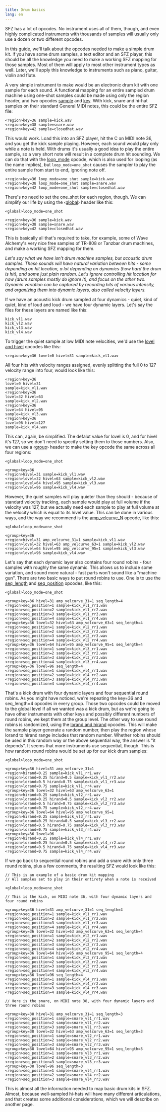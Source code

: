 ```yaml
---
title: Drum basics
lang: en
---
```

SFZ has a lot of opcodes. No instrument uses all of them, though, and even highly
complicated instruments with thousands of samples will usually only use a dozen
or two different opcodes.

In this guide, we'll talk about the opcodes needed to make a simple drum kit.
If you have some drum samples, a text editor and an SFZ player, this should be
all the knowledge you need to make a working SFZ mapping for those samples.
Most of them will apply to most other instrument types as well. Later, we'll
apply this knowledge to instruments such as piano, guitar, violin and flute.

A very simple instrument to make would be an electronic drum kit with one sample
for each sound. A functional mapping for an entire sampled drum machine using
one-shot samples could be made using only the region header, and two opcodes
[sample](/opcodes/sample) and [key](/opcodes/key). With kick, snare
and hi-hat samples on their standard General MIDI notes, this could be the
entire SFZ file:

```
<region>key=36 sample=kick.wav
<region>key=38 sample=snare.wav
<region>key=42 sample=closedhat.wav
```

This would work. Load this into an SFZ player, hit the C on MIDI note 36, and
you get the kick sample playing. However, each sound would play only while a
note is held. With drums it's usually a good idea to play the entire sample, so
a very short note will result in a complete drum hit sounding. We can do that
with the [loop_mode](/opcodes/loop_mode) opcode, which is also used for
looping (as the name implies), but `loop_mode=one_shot` causes the sampler to
play the entire sample from start to end, ignoring note off.

```
<region>key=36 loop_mode=one_shot sample=kick.wav
<region>key=38 loop_mode=one_shot sample=snare.wav
<region>key=42 loop_mode=one_shot sample=closedhat.wav
```

There's no need to set the one_shot for each region, though. We can simplify
our life by using the ‹[global](/headers/global)› header like this:

```
<global>loop_mode=one_shot

<region>key=36 sample=kick.wav
<region>key=38 sample=snare.wav
<region>key=42 sample=closedhat.wav
```

This is basically all that's required to take, for example, some of
Wave Alchemy's very nice free samples of TR-808 or Tanzbar drum machines,
and make a working SFZ mapping for them.

*Let's say what we have isn't drum machine samples, but acoustic drum samples.
These sounds will have natural variation between hits - some depending on hit
location, a lot depending on dynamics (how hard the drum is hit), and some just
plain random. Let's ignore controlling hit location for now (drum samples mostly
do ignore it), and focus on the other two. Dynamic variation can be captured by
recording hits of various intensity, and organizing them into dynamic layers,
also called velocity layers.*

If we have an acoustic kick drum sampled at four dynamics - quiet, kind of quiet,
kind of loud and loud - we have four dynamic layers. Let's say the files for
these layers are named like this:

```
kick_vl1.wav
kick_vl2.wav
kick_vl3.wav
kick_vl4.wav
```

To trigger the quiet sample at low MIDI note velocities, we'd use the
[lovel and hivel](/opcodes/lovel) opcodes like this:

```
<region>key=36 lovel=0 hivel=31 sample=kick_vl1.wav
```

All four hits with velocity ranges assigned, evenly splitting the full 0 to 127
velocity range into four, would look like this:

```
<region>key=36
lovel=0 hivel=31
sample=kick_vl1.wav
<region>key=36
lovel=32 hivel=63
sample=kick_vl2.wav
<region>key=36
lovel=64 hivel=95
sample=kick_vl3.wav
<region>key=36
lovel=96 hivel=127
sample=kick_vl4.wav
```
This can, again, be simplified. The defalut value for lovel is 0, and for hivel
it's 127, so we don't need to specify setting them to those numbers. Also, we
can use a ‹[group](/headers/group)› header to make the key opcode the same
across all four regions:

```
<global>loop_mode=one_shot

<group>key=36
<region>hivel=31 sample=kick_vl1.wav
<region>lovel=32 hivel=63 sample=kick_vl2.wav
<region>lovel=64 hivel=95 sample=kick_vl3.wav
<region>lovel=96 sample=kick_vl4.wav
```

However, the quiet samples will play quieter than they should - because of
standard velocity tracking, each sample would play at full volume if the
velocity was 127, but we actually need each sample to play at full volume at the
velocity which is equal to its hivel value. This can be done in various ways,
and the way we recommend is the [amp_velcurve_N](/opcodes/amp_velcurve_N)
opcode, like this:

```
<global>loop_mode=one_shot

<group>key=36
<region>hivel=31 amp_velcurve_31=1 sample=kick_vl1.wav
<region>lovel=32 hivel=63 amp_velcurve_63=1 sample=kick_vl2.wav
<region>lovel=64 hivel=95 amp_velcurve_95=1 sample=kick_vl3.wav
<region>lovel=96 sample=kick_vl4.wav
```

Let's say that each dynamic layer also contains four round robins - four samples
with roughly the same dynamic. This allows us to include some variation, and
sound more natural - fast parts won't sound like a "machine gun". There are two
basic ways to put round robins to use. One is to use the [seq_length](/opcodes/seq_length)
and [seq_position](/opcodes/seq_position) opcodes, like this:

```
<global>loop_mode=one_shot

<group>key=36 hivel=31 amp_velcurve_31=1 seq_length=4
<region>seq_position=1 sample=kick_vl1_rr1.wav
<region>seq_position=2 sample=kick_vl1_rr2.wav
<region>seq_position=3 sample=kick_vl1_rr3.wav
<region>seq_position=4 sample=kick_vl1_rr4.wav
<group>key=36 lovel=32 hivel=63 amp_velcurve_63=1 seq_length=4
<region>seq_position=1 sample=kick_vl2_rr1.wav
<region>seq_position=2 sample=kick_vl2_rr2.wav
<region>seq_position=3 sample=kick_vl2_rr3.wav
<region>seq_position=4 sample=kick_vl2_rr4.wav
<group>key=36 lovel=64 hivel=95 amp_velcurve_95=1 seq_length=4
<region>seq_position=1 sample=kick_vl3_rr1.wav
<region>seq_position=2 sample=kick_vl3_rr2.wav
<region>seq_position=3 sample=kick_vl3_rr3.wav
<region>seq_position=4 sample=kick_vl3_rr4.wav
<group>key=36 lovel=96 seq_length=4
<region>seq_position=1 sample=kick_vl4_rr1.wav
<region>seq_position=2 sample=kick_vl4_rr2.wav
<region>seq_position=3 sample=kick_vl4_rr3.wav
<region>seq_position=4 sample=kick_vl4_rr4.wav
```

That's a kick drum with four dynamic layers and four sequential round robins.
As you might have noticed, we're repeating the key=36 and seq_length=4 opcodes
in every group. Those two opcodes could be moved to the global level if all we
wanted was a kick drum, but as we're going to have other instruments with other
keys and possibly different numbers of round robins, we kept them at the group
level. The other way to use round robins is randomized, using the
[lorand and hirand](/opcodes/lorand) opcodes. This will make the sample
player generate a random number, then play the region whose lorand to hirand
range includes that random number. Whether robins should be used in this random
way or the above sequential way, the answer is "it depends". It seems that more
instruments use sequential, though. This is how random round robins would be
set up for our kick drum samples:

```
<global>loop_mode=one_shot

<group>key=36 hivel=31 amp_velcurve_31=1
<region>hirand=0.25 sample=kick_vl1_rr1.wav
<region>lorand=0.25 hirand=0.5 sample=kick_vl1_rr2.wav
<region>lorand=0.5 hirand=0.75 sample=kick_vl1_rr3.wav
<region>lorand=0.75 sample=kick_vl1_rr4.wav
<group>key=36 lovel=32 hivel=63 amp_velcurve_63=1
<region>hirand=0.25 sample=kick_vl2_rr1.wav
<region>lorand=0.25 hirand=0.5 sample=kick_vl2_rr2.wav
<region>lorand=0.5 hirand=0.75 sample=kick_vl2_rr3.wav
<region>lorand=0.75 sample=kick_vl2_rr4.wav
<group>key=36 lovel=64 hivel=95 amp_velcurve_95=1
<region>hirand=0.25 sample=kick_vl3_rr1.wav
<region>lorand=0.25 hirand=0.5 sample=kick_vl3_rr2.wav
<region>lorand=0.5 hirand=0.75 sample=kick_vl3_rr3.wav
<region>lorand=0.75 sample=kick_vl3_rr4.wav
<group>key=36 lovel=96
<region>hirand=0.25 sample=kick_vl4_rr1.wav
<region>lorand=0.25 hirand=0.5 sample=kick_vl4_rr2.wav
<region>lorand=0.5 hirand=0.75 sample=kick_vl4_rr3.wav
<region>lorand=0.75 sample=kick_vl4_rr4.wav
```

If we go back to sequential round robins and add a snare with only
three round robins, plus a few comments, the resulting SFZ would look like this:

```
// This is an example of a basic drum kit mapping
// All samples set to play in their entirety when a note is received

<global>loop_mode=one_shot

// This is the kick, on MIDI note 36, with four dynamic layers and four round robins

<group>key=36 hivel=31 amp_velcurve_31=1 seq_length=4
<region>seq_position=1 sample=kick_vl1_rr1.wav
<region>seq_position=2 sample=kick_vl1_rr2.wav
<region>seq_position=3 sample=kick_vl1_rr3.wav
<region>seq_position=4 sample=kick_vl1_rr4.wav
<group>key=36 lovel=32 hivel=63 amp_velcurve_63=1 seq_length=4
<region>seq_position=1 sample=kick_vl2_rr1.wav
<region>seq_position=2 sample=kick_vl2_rr2.wav
<region>seq_position=3 sample=kick_vl2_rr3.wav
<region>seq_position=4 sample=kick_vl2_rr4.wav
<group>key=36 lovel=64 hivel=95 amp_velcurve_95=1 seq_length=4
<region>seq_position=1 sample=kick_vl3_rr1.wav
<region>seq_position=2 sample=kick_vl3_rr2.wav
<region>seq_position=3 sample=kick_vl3_rr3.wav
<region>seq_position=4 sample=kick_vl3_rr4.wav
<group>key=36 lovel=96 seq_length=4
<region>seq_position=1 sample=kick_vl4_rr1.wav
<region>seq_position=2 sample=kick_vl4_rr2.wav
<region>seq_position=3 sample=kick_vl4_rr3.wav
<region>seq_position=4 sample=kick_vl4_rr4.wav

// Here is the snare, on MIDI note 38, with four dynamic layers and three round robins

<group>key=38 hivel=31 amp_velcurve_31=1 seq_length=3
<region>seq_position=1 sample=snare_vl1_rr1.wav
<region>seq_position=2 sample=snare_vl1_rr2.wav
<region>seq_position=3 sample=snare_vl1_rr3.wav
<group>key=38 lovel=32 hivel=63 amp_velcurve_63=1 seq_length=3
<region>seq_position=1 sample=snare_vl2_rr1.wav
<region>seq_position=2 sample=snare_vl2_rr2.wav
<region>seq_position=3 sample=snare_vl2_rr3.wav
<group>key=38 lovel=64 hivel=95 amp_velcurve_95=1 seq_length=3
<region>seq_position=1 sample=snare_vl3_rr1.wav
<region>seq_position=2 sample=snare_vl3_rr2.wav
<region>seq_position=3 sample=snare_vl3_rr3.wav
<group>key=38 lovel=96 seq_length=3
<region>seq_position=1 sample=snare_vl4_rr1.wav
<region>seq_position=2 sample=snare_vl4_rr2.wav
<region>seq_position=3 sample=snare_vl4_rr3.wav
```

This is almost all the information needed to map basic drum kits in SFZ. Almost,
because well-sampled hi-hats will have many different articulations, and that
creates some additional considerations, which we will describe on another page.
